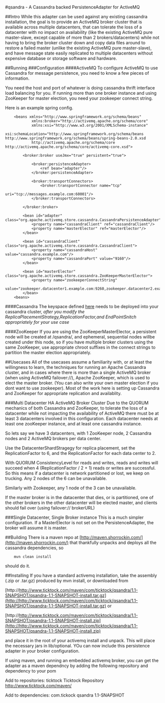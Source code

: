 #qsandra - A Cassandra backed PersistenceAdapter for ActiveMQ

##Intro
While this adapter can be used against any existing cassandra installation, the goal is to provide an ActiveMQ broker cluster
that is available across multiple datacenters, that can tolerate the loss of a datacenter with no impact on availability
(like the existing ActiveMQ pure master-slave, except capable of more than 2 brokers/datacenters) while not having to bring the broker cluster down and copy data files around to
 restore a failed master (unlike the existing ActiveMQ pure master-slave), and have message state easily replicated to multiple datacenters
 without expensive database or storage software and hardware.

##Running
###Configuration
####ActiveMQ
To configure ActiveMQ to use Cassandra for message persistence, you need to know a few pieces of information.

You need the host and port of whatever is doing cassandra thrift interface load balancing for you.
If running more than one broker instance and using ZooKeeper for master election, you need your zookeeper connect string.

Here is an example spring config.

		<beans xmlns="http://www.springframework.org/schema/beans" 
  				xmlns:broker="http://activemq.apache.org/schema/core"
  				xmlns:xsi="http://www.w3.org/2001/XMLSchema-instance"
  				xsi:schemaLocation="http://www.springframework.org/schema/beans http://www.springframework.org/schema/beans/spring-beans-2.0.xsd
  				http://activemq.apache.org/schema/core http://activemq.apache.org/schema/core/activemq-core.xsd">

         	<broker:broker useJmx="true" persistent="true">

                <broker:persistenceAdapter>
                    <ref bean="adapter"/>
                </broker:persistenceAdapter>

                <broker:transportConnectors>
                    <broker:transportConnector name="tcp"
                                               uri="tcp://messages.example.com:60001"/>
                </broker:transportConnectors>

            </broker:broker>

            <bean id="adapter" class="org.apache.activemq.store.cassandra.CassandraPersistenceAdapter">
                <property name="cassandraClient" ref="cassandraClient"/>
                <property name="masterElector" ref="masterElector"/>
            </bean>

            <bean id="cassandraClient" class="org.apache.activemq.store.cassandra.CassandraClient">
                <property name="cassandraHost" value="cassandra.example.com"/>
                <property name="cassandraPort" value="9160"/>
            </bean>

            <bean id="masterElector" class="org.apache.activemq.store.cassandra.ZooKeeperMasterElector">
                <property name="zookeeperConnectString" 
                value="zookeeper.datacenter1.example.com:9260,zookeeper.datacenter2.example.com:9260,zookeeper.datacenter3.example.com:9260"/>
            </bean>
		<beans> 

####Cassandra
The keyspace defined [here](qsandra/blob/master/src/main/resources/keyspace.xml) needs to be deployed into your cassandra cluster, *after you modify
the ReplicaPlacementStrategy,ReplicationFactor,and EndPointSnitch appropriately for your use case* 

####ZooKeeper
If you are using the ZooKeeperMasterElector, a persistent node will be created at /qsandra/, and ephemeral, sequential nodes willbe created
under this node, so if you have multiple broker clusters using the same ZooKeeper, use appropriate chroot suffixes in the connect strings
to partition the master election appropriately.

##Usecases
All of the usecases assume a familiarity with, or at least the willingness to learn, the techniques for running an Apache Cassandra cluster,
and in cases where there is more than a single ActiveMQ broker (when using ActiveMQ failover://), Apache ZooKeeper, which is used to elect the
master broker. (You can also write your own master election if you dont want to use zookeeper). Most of the work here is setting up Cassandra
and ZooKeeper for appropriate replication and availablity.


###Multi Datacenter HA ActiveMQ Broker Cluster
Due to the QUORUM mechanics of both Cassandra and ZooKeeper, to tolerate the loss of a datacenter while not impacting the availability of ActiveMQ
there must be at least 3 datacenters involved in this configuration. Each datacenter needs at least one zooKeeper instance, and at least one cassandra instance.

So lets say we have 3 datacenters, with 1 ZooKeeper node, 2 Cassandra nodes and 2 ActiveMQ brokers per data center.

Use the DatacenterShardStragegy for replica placement, set the ReplicationFactor to 6, and the ReplicationFactor for each data center to 2.

With QUORUM ConsistencyLevel for reads and writes, reads and writes will succeed when 4 (ReplicationFactor / 2 + 1) reads or writes are successful.
So this means if a datacenter is network partitioned or lost, we keep on trucking. Any 2 nodes of the 6 can be unavailable.

Similarly with Zookeeper, any 1 node of the 3 can be unavailable.

If the master broker is in the datacenter that dies, or is partitioned, one of the other brokers in the other datacenter will be elected master,
and clients should fail over (using failover:// brokerURL)


###Single Datacenter, Single Broker instance
This is a much simpler configuration. If a MasterElector is not set on the PersistenceAdapter, the broker will assume it is master.



##Building
There is a maven repo at [http://maven.shorrockin.com/](http://maven.shorrockin.com/) that thankfully unpacks and deploys all the cassandra dependencies, so

        mvn clean install

should do it.

##Installing
If you have a standard activemq installation, take the assembly (.zip or .tar.gz) produced by mvn install, or downloaded from

[http://http://www.ticktock.com/maven/com/ticktock/qsandra/1.1-SNAPSHOT/qsandra-1.1-SNAPSHOT-install.tar.gz](http://http://www.ticktock.com/maven/com/ticktock/qsandra/1.1-SNAPSHOT/qsandra-1.1-SNAPSHOT-install.tar.gz) or

[http://http://www.ticktock.com/maven/com/ticktock/qsandra/1.1-SNAPSHOT/qsandra-1.1-SNAPSHOT-install.zip](http://http://www.ticktock.com/maven/com/ticktock/qsandra/1.1-SNAPSHOT/qsandra-1.1-SNAPSHOT-install.zip)

and place it in the root of your activemq install and unpack. This will place the necessary jars in lib/optional. YOu can now include this persistence adapter in your broker configuration.

If using maven, and running an embedded activemq broker, you can get the adapter as a maven dependncy by adding the following repository and dependency to your pom

Add to repositories:
        <repository>
            <id>ticktock</id>
            <name>Ticktock Repository</name>
            <url>http://www.ticktock.com/maven/</url>
        </repository>

Add to dependencies:
        <dependency>
            <groupId>com.tickock</groupId>
            <artifactId>qsandra</artifactId>
            <version>1.1-SNAPSHOT</version>
        </dependency>

